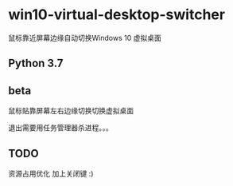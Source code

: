 # win10-virtual-desktop-switcher
鼠标靠近屏幕边缘自动切换Windows 10 虚拟桌面

## Python 3.7

## beta
鼠标贴靠屏幕左右边缘切换切换虚拟桌面

退出需要用任务管理器杀进程。。。

## TODO
资源占用优化
加上关闭键 :)
